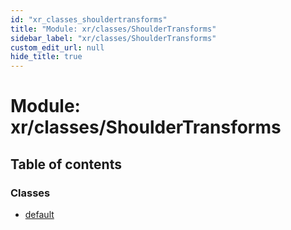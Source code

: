 ```yaml
---
id: "xr_classes_shouldertransforms"
title: "Module: xr/classes/ShoulderTransforms"
sidebar_label: "xr/classes/ShoulderTransforms"
custom_edit_url: null
hide_title: true
---
```


# Module: xr/classes/ShoulderTransforms

## Table of contents

### Classes

- [default](../classes/xr_classes_shouldertransforms.default.md)
